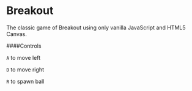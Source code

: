 # Breakout

The classic game of Breakout using only vanilla JavaScript and HTML5 Canvas.

####Controls

`A` to move left

`D` to move right

`R` to spawn ball
